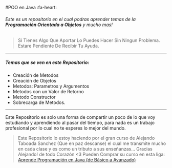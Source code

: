 #POO en Java :fa-heart:
###### Este es un repositorio en el cual podras aprender temas de la **Programación Orientada a Objetos** y mucho mas!
> Si Tienes Algo Que Aportar Lo Puedes Hacer Sin Ningun Problema.
Estare Pendiente De Recibir Tu Ayuda.

------------


##### Temas que se ven en este Repositorio:
- Creación de Metodos
- Creación de Objetos
- Metodos: Parametros y Argumentos
- Metodos con un Valor de Retorno
- Metodo Constructor
- Sobrecarga de Metodos.

------------

Este Repositorio es solo una forma de compartir un poco de lo que voy estudiando y aprendiendo al pasar del tiempo, para nada es un trabajo profesional por lo cual no te esperes lo mejor del mundo.

> Este Repositorio lo estoy haciendo por el gran curso de Alejando Taboada Sanchez (Que en paz descanse) el cual me transmite mucho en cada clase y es como un tributo a sus enseñanzas... Gracias Alejando! de todo Corazón <3 
Pueden Comprar su curso en esta liga: [Aprende Programación en Java (de Básico a Avanzado)](https://www.udemy.com/course/aprende-programacion-en-java-desde-cero/http:// "Aprende Programación en Java (de Básico a Avanzado)")

